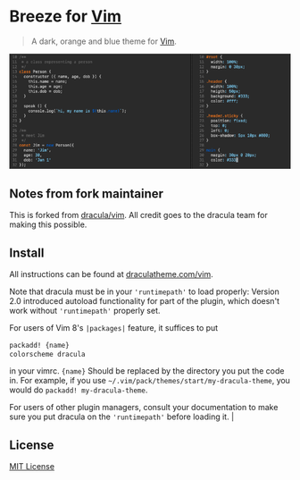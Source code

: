 # Breeze for [Vim](http://www.vim.org/)

> A dark, orange and blue theme for [Vim](http://www.vim.org/).

![Screenshot](./screenshot.png)

## Notes from fork maintainer

This is forked from [dracula/vim](https://github.com/dracula/vim). All credit goes to the dracula team for making this possible.

## Install

All instructions can be found at
[draculatheme.com/vim](https://draculatheme.com/vim).

Note that dracula must be in your `'runtimepath'` to load properly: Version 2.0
introduced autoload functionality for part of the plugin, which doesn't work
without `'runtimepath'` properly set.

For users of Vim 8's `|packages|` feature, it suffices to put

    packadd! {name}
    colorscheme dracula

in your vimrc. `{name}` Should be replaced by the directory you put the code in.
For example, if you use `~/.vim/pack/themes/start/my-dracula-theme`, you would do
`packadd! my-dracula-theme`.

For users of other plugin managers, consult your documentation
to make sure you put dracula on the `'runtimepath'` before loading it.                                                       |

## License

[MIT License](./LICENSE)
